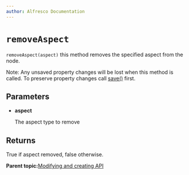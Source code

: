 ```yaml
---
author: Alfresco Documentation
---
```


# `removeAspect`

`removeAspect(aspect)` this method removes the specified aspect from the node.

Note: Any unsaved property changes will be lost when this method is called. To preserve property changes call [save\(\)](API-JS-node-save.md) first.

## Parameters

-   **aspect**

    The aspect type to remove


## Returns

True if aspect removed, false otherwise.

**Parent topic:**[Modifying and creating API](../references/API-JS-ModifyCreate.md)


